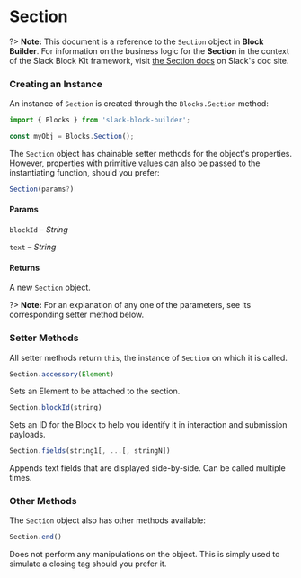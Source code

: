 # Section

?> **Note:** This document is a reference to the `Section` object in **Block Builder**. For information on the business logic for the **Section** in the context of the Slack Block Kit framework, visit [the Section docs](https:&#x2F;&#x2F;api.slack.com&#x2F;reference&#x2F;block-kit&#x2F;blocks#section) on Slack's doc site.

### Creating an Instance 

An instance of `Section` is created through the `Blocks.Section` method:

```javascript
import { Blocks } from 'slack-block-builder';

const myObj = Blocks.Section();
```


The `Section` object has chainable setter methods for the object's properties. However, properties with primitive values can also be passed to the instantiating function, should you prefer:

```javascript
Section(params?)
```

#### Params

`blockId` – *String*

`text` – *String*

#### Returns

A new `Section` object.

?> **Note:** For an explanation of any one of the parameters, see its corresponding setter method below.

### Setter Methods

All setter methods return `this`, the instance of `Section` on which it is called.

```javascript
Section.accessory(Element)
```

Sets an Element to be attached to the section.
```javascript
Section.blockId(string)
```

Sets an ID for the Block to help you identify it in interaction and submission payloads.
```javascript
Section.fields(string1[, ...[, stringN])
```

Appends text fields that are displayed side-by-side. Can be called multiple times.


### Other Methods

The `Section` object also has other methods available:

```javascript
Section.end()
```

Does not perform any manipulations on the object. This is simply used to simulate a closing tag should you prefer it.

